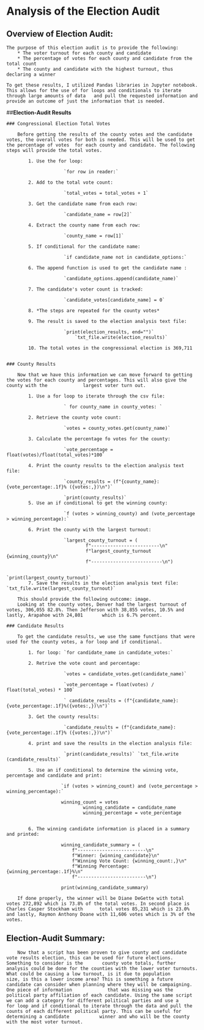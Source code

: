 # **Analysis of the Election Audit**

## **Overview of Election Audit:**
	The purpose of this election audit is to provide the following:
		* The voter turnout for each county and candidate
		* The percentage of votes for each county and candidate from the total count
		* The county and candidate with the highest turnout, thus declaring a winner

	To get these results, I utilized Pandas libraries in Jupyter notebook. This allows for the use of for loops and conditionals to iterate through large amounts of data 	and pull the requested information and provide an outcome of just the information that is needed.  

##**Election-Audit Results**
	
	### Congressional Election Total Votes
	
		Before getting the results of the county votes and the candidate votes, the overall votes for both is needed. This will be used to get the percentage of votes 	for each county and candidate. The following steps will provide the total votes.  
			
			1. Use the for loop: 
	
						 `for row in reader:`
			
			2. Add to the total vote count: 

						 `total_votes = total_votes + 1`
			
			3. Get the candidate name from each row: 

						 `candidate_name = row[2]`
			
			4. Extract the county name from each row: 

						 `county_name = row[1]`
			
			5. If conditional for the candidate name: 

						 `if candidate_name not in candidate_options:`
			
			6. The append function is used to get the candidate name : 

						 `candidate_options.append(candidate_name)`
			
			7. The candidate's voter count is tracked: 

						 `candidate_votes[candidate_name] = 0`
			
			8. *The steps are repeated for the county votes* 
			
			9. The result is saved to the election analysis text file: 

						 `print(election_results, end="")`
    						 `txt_file.write(election_results)`
			
			10. The total votes in the congressional election is 369,711
			
		
	### County Results

		Now that we have this information we can move forward to getting the votes for each county and percentages. This will also give the county with the 			largest voter turn out. 
			
			1. Use a for loop to iterate through the csv file: 
						 
						 ` for county_name in county_votes: `
			
			2. Retrieve the county vote count: 
						 
						 `votes = county_votes.get(county_name)`
			
			3. Calculate the percentage fo votes for the county: 
			
						 `vote_percentage = float(votes)/float(total_votes)*100`
			
			4. Print the county results to the election analysis text file: 
						 
						 `county_results = (f"{county_name}: {vote_percentage:.1f}% ({votes:,})\n")`
    									
						 `print(county_results)`
			5. Use an if conditional to get the winning county: 
						 
						 `f (votes > winning_county) and (vote_percentage > winning_percentage):`
			
			6. Print the county with the largest turnout: 
						 
						 `largest_county_turnout = (
            					 f"-------------------------\n"
            					 f"largest_county_turnout {winning_county}\n"
            					 f"--------------------------\n")
    
    											`print(largest_county_turnout)`
			7. Save the results in the election analysis text file: `txt_file.write(largest_county_turnout)`
		
		This should provide the following outcome: image.
		Looking at the county votes, Denver had the largest turnout of votes, 306,055 82.8%. Then Jefferson with 38,855 votes, 10.5% and lastly, Arapahoe with 24,801 		which is 6.7% percent.

	### Candidate Results
	
		To get the candidate results, we use the same functions that were used for the county votes, a for loop and if conditional.

			1. for loop: `for candidate_name in candidate_votes:`
			
			2. Retrive the vote count and percentage: 
						 
						 `votes = candidate_votes.get(candidate_name)`
								 
						 `vote_percentage = float(votes) / float(total_votes) * 100`
						 
						 ` candidate_results = (f"{candidate_name}: {vote_percentage:.1f}%({votes:,})\n")`
			
			3. Get the county results: 
						 
						 `candidate_results = (f"{candidate_name}: {vote_percentage:.1f}% ({votes:,})\n")`
			
			4. print and save the results in the election analysis file: 
						 
						 `print(candidate_results)` `txt_file.write															 (candidate_results)`
			
			5. Use an if conditional to determine the winning vote, percentage and candidate and print: 
					
						`if (votes > winning_count) and (vote_percentage > winning_percentage):`
            
						winning_count = votes
            					winning_candidate = candidate_name
            					winning_percentage = vote_percentage
							 
			
			6. The winning candidate information is placed in a summary and printed:
  
						winning_candidate_summary = (
        					f"-------------------------\n"
        					f"Winner: {winning_candidate}\n"
        					f"Winning Vote Count: {winning_count:,}\n"
        					f"Winning Percentage: {winning_percentage:.1f}%\n"
        					f"-------------------------\n")
    
    					print(winning_candidate_summary)

		If done properly, the winner will be Diane DeGette with total votes 272,892 which is 73.8% of the total votes. In second place is Charles Casper Stockham with 		total votes 85,231 which is 23.0% and lastly, Raymon Anthony Doane with 11,606 votes which is 3% of the votes. 	  			
   
				 
## Election-Audit Summary:

		Now that a script has been proven to give county and candidate vote results election, this can be used for future elections. Something to consider is the 		county vote totals, further analysis could be done for the counties with the lower voter turnouts. What could be causing a low turnout, is it due to population 		size, is this a lower income area? This is something a future candidate can consider when planning where they will be campaigning. One piece of information 			that was missing was the political party affiliation of each candidate. Using the same script we can add a category for different political parties and use a 			for loop and if conditional to iterate through the data and pull the counts of each different political party. This can be useful for determining a candidate 			winner and who will be the county with the most voter turnout. 
